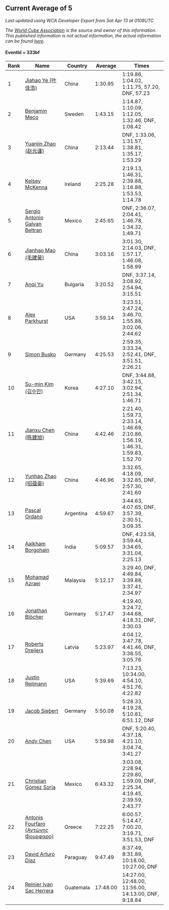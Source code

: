 ## Current Average of 5

*Last updated using WCA Developer Export from Sat Apr 13 at 0108UTC*

*The [World Cube Association](https://www.worldcubeassociation.org) is the source and owner of this information. This published information is not actual information, the actual information can be found [here](https://www.worldcubeassociation.org/results).*

#### EventId = 333bf

|Rank|Name|Country|Average|Times|  
|--|--|--|--|--|  
|1|[Jiahao Ye (叶佳浩)](https://www.worldcubeassociation.org/persons/2016YEJI01)|China|1:30.95|1:19.86, 1:04.02, 1:11.75, 57.20, DNF, 57.23|  
|2|[Benjamin Meco](https://www.worldcubeassociation.org/persons/2012MECO01)|Sweden|1:43.15|1:14.87, 1:10.09, 1:12.05, 1:32.46, DNF, 1:08.42|  
|3|[Yuanjin Zhao (赵元谨)](https://www.worldcubeassociation.org/persons/2015ZHAO22)|China|2:13.44|DNF, 1:33.06, 1:31.57, 1:38.81, 1:35.17, 1:53.29|  
|4|[Kelsey McKenna](https://www.worldcubeassociation.org/persons/2012MCKE01)|Ireland|2:25.28|2:19.13, 1:46.31, 2:39.88, 1:16.88, 1:53.53, 1:14.78|  
|5|[Sergio Antonio Galvan Beltran](https://www.worldcubeassociation.org/persons/2017BELT01)|Mexico|2:45.65|DNF, 2:36.07, 2:04.41, 1:46.78, 1:34.32, 1:49.71|  
|6|[Jianhao Mao (毛建昊)](https://www.worldcubeassociation.org/persons/2018MAOJ03)|China|3:03.16|3:01.30, 2:14.03, DNF, 1:57.17, 1:46.08, 1:56.99|  
|7|[Anqi Yu](https://www.worldcubeassociation.org/persons/2018YUAN02)|Bulgaria|3:20.52|DNF, 3:37.14, 3:08.92, 2:54.94, 3:15.51|  
|8|[Alex Parkhurst](https://www.worldcubeassociation.org/persons/2017PARK04)|USA|3:59.14|3:23.51, 2:47.24, 3:46.70, 1:55.88, 3:02.06, 2:44.62|  
|9|[Simon Busko](https://www.worldcubeassociation.org/persons/2018BUSK02)|Germany|4:25.53|2:59.35, 3:33.34, 2:52.41, DNF, 3:51.51, 2:26.21|  
|10|[Su-min Kim (김수민)](https://www.worldcubeassociation.org/persons/2018KIMS08)|Korea|4:27.10|DNF, 3:44.88, 3:42.15, 3:02.94, 2:51.34, 1:46.71|  
|11|[Jianxu Chen (陈建旭)](https://www.worldcubeassociation.org/persons/2016CHEJ04)|China|4:42.46|2:21.40, 1:59.73, 2:33.14, 1:46.69, 2:10.86, 1:56.19, 1:46.31, 1:59.83, 1:52.70|  
|12|[Yunhao Zhao (招蕴豪)](https://www.worldcubeassociation.org/persons/2008ZHAO05)|China|4:46.96|3:32.65, 4:18.09, 3:32.85, DNF, 2:57.30, 2:41.60|  
|13|[Pascal Ordano](https://www.worldcubeassociation.org/persons/2016ORDA01)|Argentina|4:59.67|3:44.63, 4:07.65, DNF, 3:57.39, 2:30.51, 3:09.35|  
|14|[Aaikham Borgohain](https://www.worldcubeassociation.org/persons/2016BORG02)|India|5:09.57|DNF, 4:23.58, 3:59.44, 3:34.65, 3:31.04, 2:25.13|  
|15|[Mohamad Azraei](https://www.worldcubeassociation.org/persons/2009AZRA01)|Malaysia|5:12.17|3:29.40, DNF, 4:49.84, 3:39.88, 3:37.41, 2:34.97|  
|16|[Jonathan Blöcher](https://www.worldcubeassociation.org/persons/2018BLOC01)|Germany|5:17.47|4:19.40, 3:24.72, 3:44.68, 4:18.31, DNF, 3:30.03|  
|17|[Roberts Dreijers](https://www.worldcubeassociation.org/persons/2018DREI02)|Latvia|5:23.97|4:04.12, 3:47.78, 4:41.46, DNF, 3:38.55, 3:05.76|  
|18|[Justin Reilmann](https://www.worldcubeassociation.org/persons/2016REIL03)|USA|5:39.69|7:13.23, 10:34.00, 4:54.10, 4:51.76, 4:22.82|  
|19|[Jacob Siebert](https://www.worldcubeassociation.org/persons/2017SIEB03)|Germany|5:50.08|5:28.33, 4:19.28, 5:10.81, 6:51.12, DNF|  
|20|[Andy Chen](https://www.worldcubeassociation.org/persons/2015CHEN82)|USA|5:59.98|DNF, 5:20.40, 4:37.18, 4:21.10, 3:04.74, 3:41.27|  
|21|[Christian Gómez Soria](https://www.worldcubeassociation.org/persons/2014SORI05)|Mexico|6:43.32|3:03.08, 2:28.94, 2:29.80, 1:59.09, DNF, 2:25.34, 4:19.45, 2:39.59, 2:43.77|  
|22|[Antonis Fourfaro (Αντώνης Φουρφαρο)](https://www.worldcubeassociation.org/persons/2013FOUR01)|Greece|7:22.25|6:00.57, 5:14.47, 7:00.20, 3:19.71, 3:51.53, DNF|  
|23|[David Arturo Díaz](https://www.worldcubeassociation.org/persons/2016DIAZ14)|Paraguay|9:47.49|8:37.49, 8:31.89, 10:18.00, 10:27.00, DNF|  
|24|[Reinier Ivan Sac Herrera](https://www.worldcubeassociation.org/persons/2016HERR15)|Guatemala|17:48.00|14:27.00, 12:48.00, 11:56.00, 14:13.00, DNF, 9:18.84|  
